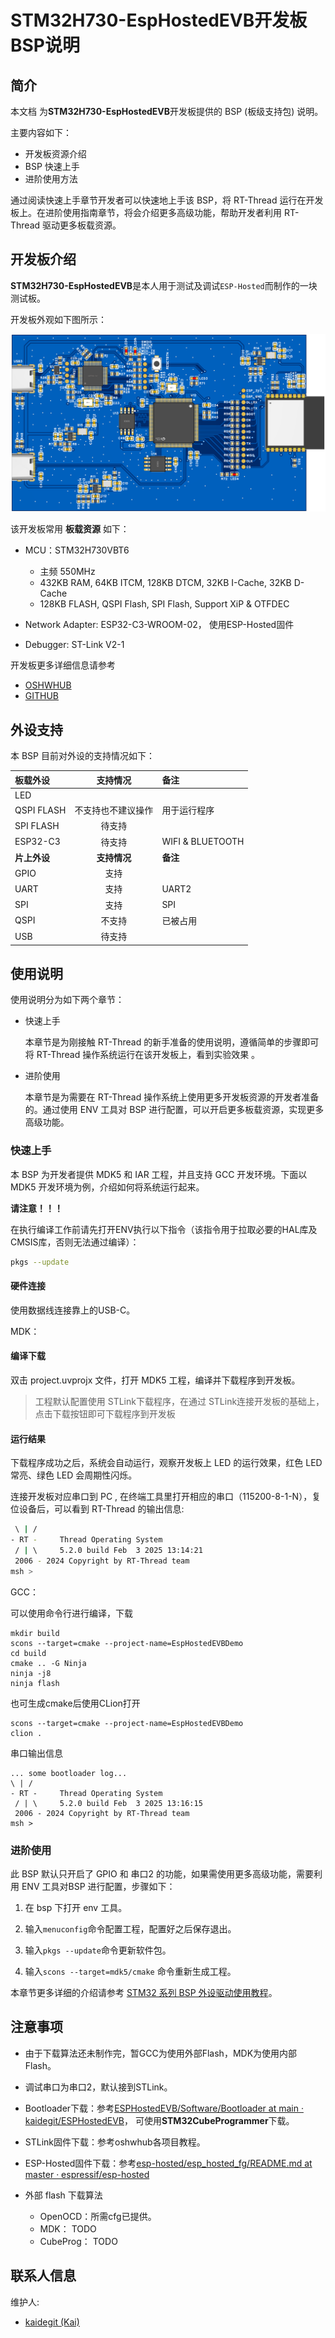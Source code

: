 # STM32H730-EspHostedEVB开发板BSP说明

## 简介

本文档 为**STM32H730-EspHostedEVB**开发板提供的 BSP (板级支持包) 说明。

主要内容如下：

- 开发板资源介绍
- BSP 快速上手
- 进阶使用方法

通过阅读快速上手章节开发者可以快速地上手该 BSP，将 RT-Thread 运行在开发板上。在进阶使用指南章节，将会介绍更多高级功能，帮助开发者利用 RT-Thread 驱动更多板载资源。

## 开发板介绍

**STM32H730-EspHostedEVB**是本人用于测试及调试`ESP-Hosted`而制作的一块测试板。

开发板外观如下图所示：

![board](figures/board.png)

该开发板常用 **板载资源** 如下：

- MCU：STM32H730VBT6
  - 主频 550MHz
  - 432KB RAM, 64KB ITCM, 128KB DTCM, 32KB I-Cache, 32KB D-Cache
  - 128KB FLASH, QSPI Flash, SPI Flash, Support XiP & OTFDEC

- Network Adapter: ESP32-C3-WROOM-02， 使用ESP-Hosted固件
- Debugger: ST-Link V2-1

开发板更多详细信息请参考

* [OSHWHUB](https://oshwhub.com/baobaoa/stm32h730_esp-hosted_evb)
* [GITHUB](https://github.com/kaidegit/ESPHostedEVB)

## 外设支持

本 BSP 目前对外设的支持情况如下：

| **板载外设** |    **支持情况**    | **备注**         |
| :----------- | :----------------: | :--------------- |
| LED          |                    |                  |
| QSPI  FLASH  | 不支持也不建议操作 | 用于运行程序     |
| SPI  FLASH   |       待支持       |                  |
| ESP32-C3     |       待支持       | WIFI & BLUETOOTH |
| **片上外设** |    **支持情况**    | **备注**         |
| GPIO         |        支持        |                  |
| UART         |        支持        | UART2            |
| SPI          |        支持        | SPI              |
| QSPI         |       不支持       | 已被占用         |
| USB          |       待支持       |                  |

## 使用说明

使用说明分为如下两个章节：

- 快速上手

  本章节是为刚接触 RT-Thread 的新手准备的使用说明，遵循简单的步骤即可将 RT-Thread 操作系统运行在该开发板上，看到实验效果 。

- 进阶使用

  本章节是为需要在 RT-Thread 操作系统上使用更多开发板资源的开发者准备的。通过使用 ENV 工具对 BSP 进行配置，可以开启更多板载资源，实现更多高级功能。

### 快速上手

本 BSP 为开发者提供 MDK5 和 IAR 工程，并且支持 GCC 开发环境。下面以 MDK5 开发环境为例，介绍如何将系统运行起来。

**请注意！！！**

在执行编译工作前请先打开ENV执行以下指令（该指令用于拉取必要的HAL库及CMSIS库，否则无法通过编译）：

```bash
pkgs --update
```

#### 硬件连接

使用数据线连接靠上的USB-C。

MDK：

#### 编译下载

双击 project.uvprojx 文件，打开 MDK5 工程，编译并下载程序到开发板。

> 工程默认配置使用 STLink下载程序，在通过 STLink连接开发板的基础上，点击下载按钮即可下载程序到开发板

#### 运行结果

下载程序成功之后，系统会自动运行，观察开发板上 LED 的运行效果，红色 LED 常亮、绿色 LED 会周期性闪烁。

连接开发板对应串口到 PC , 在终端工具里打开相应的串口（115200-8-1-N），复位设备后，可以看到 RT-Thread 的输出信息:

```bash
 \ | /
- RT -     Thread Operating System
 / | \     5.2.0 build Feb  3 2025 13:14:21
 2006 - 2024 Copyright by RT-Thread team
msh >
```

GCC：

可以使用命令行进行编译，下载

```shell
mkdir build
scons --target=cmake --project-name=EspHostedEVBDemo
cd build 
cmake .. -G Ninja
ninja -j8
ninja flash
```

也可生成cmake后使用CLion打开

```shell
scons --target=cmake --project-name=EspHostedEVBDemo
clion .
```

串口输出信息

```shell
... some bootloader log...
\ | /
- RT -     Thread Operating System
 / | \     5.2.0 build Feb  3 2025 13:16:15
 2006 - 2024 Copyright by RT-Thread team
msh >
```

### 进阶使用

此 BSP 默认只开启了 GPIO 和 串口2 的功能，如果需使用更多高级功能，需要利用 ENV 工具对BSP 进行配置，步骤如下：

1. 在 bsp 下打开 env 工具。

2. 输入`menuconfig`命令配置工程，配置好之后保存退出。

3. 输入`pkgs --update`命令更新软件包。

4. 输入`scons --target=mdk5/cmake` 命令重新生成工程。

本章节更多详细的介绍请参考 [STM32 系列 BSP 外设驱动使用教程](../docs/STM32系列BSP外设驱动使用教程.md)。

## 注意事项

- 由于下载算法还未制作完，暂GCC为使用外部Flash，MDK为使用内部Flash。

- 调试串口为串口2，默认接到STLink。

- Bootloader下载：参考[ESPHostedEVB/Software/Bootloader at main · kaidegit/ESPHostedEVB](https://github.com/kaidegit/ESPHostedEVB/tree/main/Software/Bootloader)， 可使用**STM32CubeProgrammer**下载。

- STLink固件下载：参考oshwhub各项目教程。

- ESP-Hosted固件下载：参考[esp-hosted/esp_hosted_fg/README.md at master · espressif/esp-hosted](https://github.com/espressif/esp-hosted/blob/master/esp_hosted_fg/README.md)

- 外部 flash 下载算法
  - OpenOCD：所需cfg已提供。
  - MDK： TODO
  - CubeProg： TODO


## 联系人信息

维护人:

-  [kaidegit (Kai)](https://github.com/kaidegit)